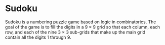 # Sudoku
Sudoku is a numbering puzzle game based on logic in combinatorics. The goal of the game is to fill the digits in a 9 × 9 grid so that each column, each row, and each of the nine 3 × 3 sub-grids that make up the main grid contain all the digits 1 through 9.
